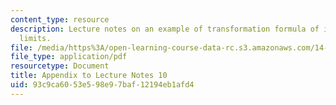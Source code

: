 ```yaml
---
content_type: resource
description: Lecture notes on an example of transformation formula of integration
  limits.
file: /media/https%3A/open-learning-course-data-rc.s3.amazonaws.com/14-30-introduction-to-statistical-methods-in-economics-spring-2009/93c9ca6053e598e97baf12194eb1afd4_MIT14_30s09_lec10ex.pdf
file_type: application/pdf
resourcetype: Document
title: Appendix to Lecture Notes 10
uid: 93c9ca60-53e5-98e9-7baf-12194eb1afd4
---
```

